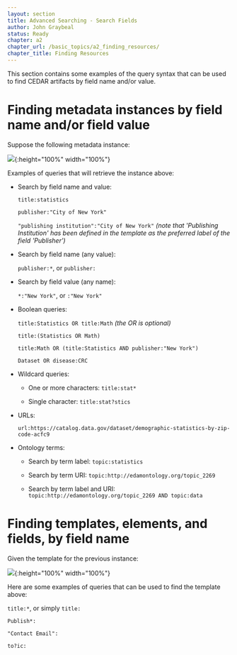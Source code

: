 ```yaml
---
layout: section
title: Advanced Searching - Search Fields
author: John Graybeal
status: Ready
chapter: a2
chapter_url: /basic_topics/a2_finding_resources/
chapter_title: Finding Resources
---
```


This section contains some examples of the query syntax that can be used to find CEDAR artifacts by field name and/or value.

<h1>Finding metadata instances by field name and/or field value</h1>

Suppose the following metadata instance:

![](https://github.com/metadatacenter/cedar-manual/raw/master/docs/assets/imgs/field_search_example_1.png){:height="100%" width="100%"}

Examples of queries that will retrieve the instance above:

- Search by field name and value:

  `title:statistics`
  
  `publisher:"City of New York"`

  `"publishing institution":"City of New York"` *(note that 'Publishing Institution' has been defined in the template as the preferred label of the field 'Publisher')*
  
- Search by field name (any value):

  `publisher:*`, or `publisher:`
  
- Search by field value (any name):

  `*:"New York"`, or `:"New York"`
  
- Boolean queries:

  `title:Statistics OR title:Math` *(the OR is optional)*
  
  `title:(Statistics OR Math)`
  
  `title:Math OR (title:Statistics AND publisher:"New York")`
  
  `Dataset OR disease:CRC`
  
- Wildcard queries: 

  - One or more characters: `title:stat*`
  
  - Single character: `title:stat?stics`
  
- URLs: 

   `url:https://catalog.data.gov/dataset/demographic-statistics-by-zip-code-acfc9`
   
- Ontology terms: 

    - Search by term label: `topic:statistics`
    
    - Search by term URI: `topic:http://edamontology.org/topic_2269`

    - Search by term label and URI: `topic:http://edamontology.org/topic_2269 AND topic:data`
    
<h1>Finding templates, elements, and fields, by field name</h1>

Given the template for the previous instance:

![](https://github.com/metadatacenter/cedar-manual/raw/master/docs/assets/imgs/field_search_example_2.png){:height="100%" width="100%"}

Here are some examples of queries that can be used to find the template above:

  `title:*`, or simply `title:`

  `Publish*:`

  `"Contact Email":`

  `to?ic:`
